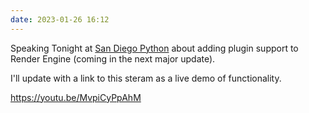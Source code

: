 ```yaml
---
date: 2023-01-26 16:12
---
```


Speaking Tonight at [San Diego Python](https://www.meetup.com/pythonsd/events/zxxdbtyfccbjc/) about adding plugin support to Render Engine (coming in the next major update).

I'll update with a link to this steram as a live demo of functionality.

https://youtu.be/MvpiCyPpAhM